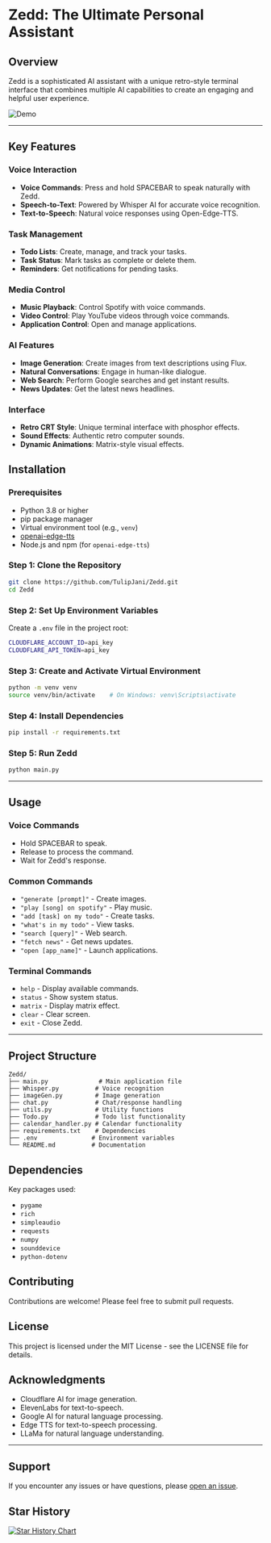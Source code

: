# Zedd: The Ultimate Personal Assistant

## Overview

Zedd is a sophisticated AI assistant with a unique retro-style terminal interface that combines multiple AI capabilities to create an engaging and helpful user experience.

![Demo](demo.gif)

---

## Key Features

### Voice Interaction

- **Voice Commands**: Press and hold SPACEBAR to speak naturally with Zedd.
- **Speech-to-Text**: Powered by Whisper AI for accurate voice recognition.
- **Text-to-Speech**: Natural voice responses using Open-Edge-TTS.

### Task Management

- **Todo Lists**: Create, manage, and track your tasks.
- **Task Status**: Mark tasks as complete or delete them.
- **Reminders**: Get notifications for pending tasks.

### Media Control

- **Music Playback**: Control Spotify with voice commands.
- **Video Control**: Play YouTube videos through voice commands.
- **Application Control**: Open and manage applications.

### AI Features

- **Image Generation**: Create images from text descriptions using Flux.
- **Natural Conversations**: Engage in human-like dialogue.
- **Web Search**: Perform Google searches and get instant results.
- **News Updates**: Get the latest news headlines.

### Interface

- **Retro CRT Style**: Unique terminal interface with phosphor effects.
- **Sound Effects**: Authentic retro computer sounds.
- **Dynamic Animations**: Matrix-style visual effects.


## Installation

### Prerequisites

- Python 3.8 or higher
- pip package manager
- Virtual environment tool (e.g., `venv`)
- [openai-edge-tts](https://github.com/openai/edge-tts)
- Node.js and npm (for `openai-edge-tts`)

### Step 1: Clone the Repository

```bash
git clone https://github.com/TulipJani/Zedd.git
cd Zedd
```

### Step 2: Set Up Environment Variables

Create a `.env` file in the project root:

```bash
CLOUDFLARE_ACCOUNT_ID=api_key
CLOUDFLARE_API_TOKEN=api_key

```

### Step 3: Create and Activate Virtual Environment

```bash
python -m venv venv
source venv/bin/activate    # On Windows: venv\Scripts\activate
```

### Step 4: Install Dependencies

```bash
pip install -r requirements.txt
```

### Step 5: Run Zedd

```bash
python main.py
```

---

## Usage

### Voice Commands

- Hold SPACEBAR to speak.
- Release to process the command.
- Wait for Zedd's response.

### Common Commands

- `"generate [prompt]"` - Create images.
- `"play [song] on spotify"` - Play music.
- `"add [task] on my todo"` - Create tasks.
- `"what's in my todo"` - View tasks.
- `"search [query]"` - Web search.
- `"fetch news"` - Get news updates.
- `"open [app_name]"` - Launch applications.

### Terminal Commands

- `help` - Display available commands.
- `status` - Show system status.
- `matrix` - Display matrix effect.
- `clear` - Clear screen.
- `exit` - Close Zedd.

---

## Project Structure

```
Zedd/
├── main.py              # Main application file
├── Whisper.py          # Voice recognition
├── imageGen.py         # Image generation
├── chat.py             # Chat/response handling
├── utils.py            # Utility functions
├── Todo.py             # Todo list functionality
├── calendar_handler.py # Calendar functionality
├── requirements.txt    # Dependencies
├── .env               # Environment variables
└── README.md          # Documentation
```

## Dependencies

Key packages used:

- `pygame`
- `rich`
- `simpleaudio`
- `requests`
- `numpy`
- `sounddevice`
- `python-dotenv`

## Contributing

Contributions are welcome! Please feel free to submit pull requests.

## License

This project is licensed under the MIT License - see the LICENSE file for details.

## Acknowledgments

- Cloudflare AI for image generation.
- ElevenLabs for text-to-speech.
- Google AI for natural language processing.
- Edge TTS for text-to-speech processing.
- LLaMa for natural language understanding.

---

## Support

If you encounter any issues or have questions, please [open an issue](https://github.com/TulipJani/Zedd/issues).

## Star History

[![Star History Chart](https://api.star-history.com/svg?repos=TulipJani/Zedd&type=Date)](https://star-history.com/#TulipJani/Zedd&Date)
